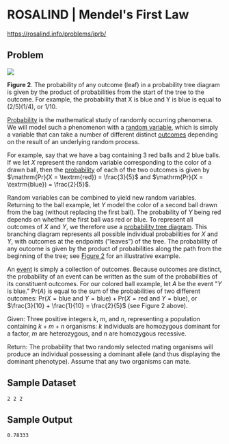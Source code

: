 # ROSALIND | Mendel's First Law

https://rosalind.info/problems/iprb/

Problem
-------

[![](https://rosalind.info/media/problems/iprb/balls_tree.thumb.png)](https://rosalind.info/media/problems/iprb/balls_tree.png)

**Figure 2**. The probability of any outcome (leaf) in a probability tree diagram is given by the product of probabilities from the start of the tree to the outcome. For example, the probability that X is blue and Y is blue is equal to (2/5)(1/4), or 1/10.

[Probability](https://rosalind.info/glossary/probability/ "New term: 
The mathematical study of the chance of occurrence of random events, or the chance with which
a specific event will occur.") is the mathematical study of randomly occurring phenomena. We will model such a phenomenon with a [random variable](https://rosalind.info/glossary/random-variable/ "New term: 
A variable that can take different values based on a randomized process."), which is simply a variable that can take a number of different distinct [outcomes](https://rosalind.info/glossary/outcome/ "New term: 
A possible value taken by a random variable.") depending on the result of an underlying random process.

For example, say that we have a bag containing 3 red balls and 2 blue balls. If we let $X$ represent the random variable corresponding to the color of a drawn ball, then the [probability](https://rosalind.info/glossary/probability/ "New term: 
The mathematical study of the chance of occurrence of random events, or the chance with which
a specific event will occur.") of each of the two outcomes is given by $\mathrm{Pr}(X = \textrm{red}) = \frac{3}{5}$ and $\mathrm{Pr}(X = \textrm{blue}) = \frac{2}{5}$.

Random variables can be combined to yield new random variables. Returning to the ball example, let $Y$ model the color of a second ball drawn from the bag (without replacing the first ball). The probability of $Y$ being red depends on whether the first ball was red or blue. To represent all outcomes of $X$ and $Y$, we therefore use a [probability tree diagram](https://rosalind.info/glossary/probability-tree-diagram/ "New term: 
A branching diagram representing all outcomes of multiple random variables."). This branching diagram represents all possible individual probabilities for $X$ and $Y$, with outcomes at the endpoints ("leaves") of the tree. The probability of any outcome is given by the product of probabilities along the path from the beginning of the tree; see [Figure 2](https://rosalind.info/media/problems/iprb/balls_tree.png "Click to view") for an illustrative example.

An [event](https://rosalind.info/glossary/probabilistic-event/ "New term: 
A collection of outcomes of a random variable.") is simply a collection of outcomes. Because outcomes are distinct, the probability of an event can be written as the sum of the probabilities of its constituent outcomes. For our colored ball example, let $A$ be the event "$Y$ is blue." $\mathrm{Pr}(A)$ is equal to the sum of the probabilities of two different outcomes: $\mathrm{Pr}(X = \textrm{blue and } Y = \textrm{blue}) + \mathrm{Pr}(X = \textrm{red and } Y = \textrm{blue})$, or $\frac{3}{10} + \frac{1}{10} = \frac{2}{5}$ (see Figure 2 above).

Given: Three positive integers $k$, $m$, and $n$, representing a population containing $k+m+n$ organisms: $k$ individuals are homozygous dominant for a factor, $m$ are heterozygous, and $n$ are homozygous recessive.

Return: The probability that two randomly selected mating organisms will produce an individual possessing a dominant allele (and thus displaying the dominant phenotype). Assume that any two organisms can mate.

Sample Dataset
--------------
```
2 2 2
```
Sample Output
-------------
```
0.78333
```
